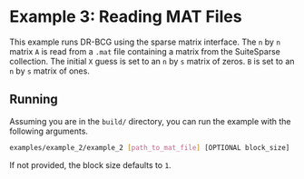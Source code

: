 # Example 3: Reading MAT Files

This example runs DR-BCG using the sparse matrix interface. The `n` by `n` matrix `A` is read from a `.mat` file containing a matrix from the SuiteSparse collection. The initial `X` guess is set to an `n` by `s` matrix of zeros. `B` is set to an `n` by `s` matrix of ones.

## Running

Assuming you are in the `build/` directory, you can run the example with the following arguments.

```bash
examples/example_2/example_2 [path_to_mat_file] [OPTIONAL block_size]
```

If not provided, the block size defaults to `1`.